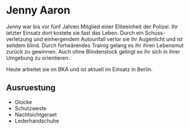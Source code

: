 ﻿# Jenny Aaron

Jenny war bis vor fünf Jahren Mitglied einer Eliteeinheit der Polizei. 
Ihr letzter Einsatz dort kostete sie fast das Leben. Durch ein Schuss-
verletzung und einhergendem Autounfall verlor sie ihr Augenlicht und ist
seitdem blind. Durch fortwärendes Trainig gelang es ihr ihren Lebensmut
zurück zu gewinnen. Auch ohne Blindenstock gelingt es ihr sich in ihrer
Umgebung zu orientieren. 

Heute arbeitet sie im BKA und ist aktuell im Einsatz in Berlin.



## Ausruestung
* Glocke
* Schutzweste
* Nachtsichtgeraet
* Lederhandschuhe

